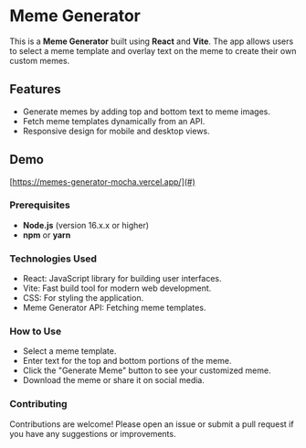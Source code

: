 # Meme Generator

This is a **Meme Generator** built using **React** and **Vite**. The app allows users to select a meme template and overlay text on the meme to create their own custom memes.

## Features

- Generate memes by adding top and bottom text to meme images.
- Fetch meme templates dynamically from an API.
- Responsive design for mobile and desktop views.

## Demo

[https://memes-generator-mocha.vercel.app/](#)


### Prerequisites

- **Node.js** (version 16.x.x or higher)
- **npm** or **yarn**

###    Technologies Used
- React: JavaScript library for building user interfaces.
- Vite: Fast build tool for modern web development.
- CSS: For styling the application.
- Meme Generator API: Fetching meme templates.

### How to Use
- Select a meme template.
- Enter text for the top and bottom portions of the meme.
- Click the "Generate Meme" button to see your customized meme.
- Download the meme or share it on social media.

### Contributing
Contributions are welcome! Please open an issue or submit a pull request if you have any suggestions or improvements.